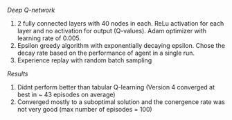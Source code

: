 *Deep Q-network*
1. 2 fully connected layers with 40 nodes in each. ReLu activation for each layer and no activation for output (Q-values). Adam optimizer with learning rate of 0.005.
2. Epsilon greedy algorithm with exponentially decaying epsilon. Chose the decay rate based on the performance of agent in a single run.
3. Experience replay with random batch sampling

*Results*
1. Didnt perform better than tabular Q-learning (Version 4 converged at best in ~ 43 episodes on average)
2. Converged mostly to a suboptimal solution and the conergence rate was not very good (max number of episodes = 100)

